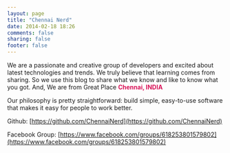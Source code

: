 ```yaml
---
layout: page
title: "Chennai Nerd"
date: 2014-02-18 18:26
comments: false
sharing: false
footer: false
---
```


We are a passionate and creative group of developers and excited about latest technologies and trends.
We truly believe that learning comes from sharing.
So we use this blog to share what we know and like to know what you got.
And, We are from Great Place <strong style="color:#d91459">Chennai, INDIA</strong>

Our philosophy is pretty straightforward: build simple, easy-to-use software that
makes it easy for people to work better.

Github: [https://github.com/ChennaiNerd](https://github.com/ChennaiNerd)

Facebook Group: [https://www.facebook.com/groups/618253801579802](https://www.facebook.com/groups/618253801579802)
